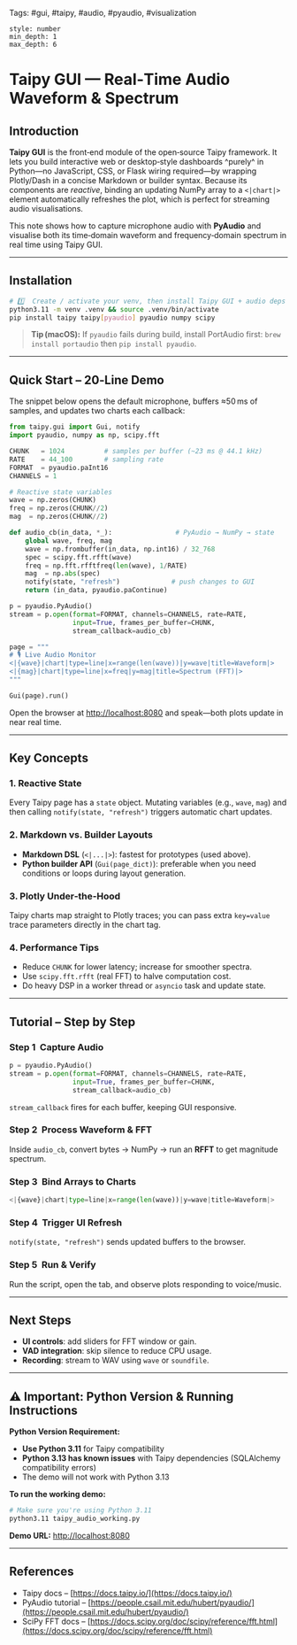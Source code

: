 Tags: #gui, #taipy, #audio, #pyaudio, #visualization

```toc
style: number
min_depth: 1
max_depth: 6
```

# Taipy GUI — Real‑Time Audio Waveform & Spectrum

## Introduction

**Taipy GUI** is the front‑end module of the open‑source Taipy framework. It lets you build interactive web or desktop‑style dashboards ^purely^ in Python—no JavaScript, CSS, or Flask wiring required—by wrapping Plotly/Dash in a concise Markdown or builder syntax. Because its components are *reactive*, binding an updating NumPy array to a `<|chart|>` element automatically refreshes the plot, which is perfect for streaming audio visualisations.

This note shows how to capture microphone audio with **PyAudio** and visualise both its time‑domain waveform and frequency‑domain spectrum in real time using Taipy GUI.

---

## Installation

```sh
# 1️⃣  Create / activate your venv, then install Taipy GUI + audio deps
python3.11 -m venv .venv && source .venv/bin/activate
pip install taipy taipy[pyaudio] pyaudio numpy scipy
```

> **Tip (macOS):** If `pyaudio` fails during build, install PortAudio first: `brew install portaudio` then `pip install pyaudio`.

---

## Quick Start – 20‑Line Demo

The snippet below opens the default microphone, buffers ≈50 ms of samples, and updates two charts each callback:

```python
from taipy.gui import Gui, notify
import pyaudio, numpy as np, scipy.fft

CHUNK   = 1024          # samples per buffer (~23 ms @ 44.1 kHz)
RATE    = 44_100        # sampling rate
FORMAT  = pyaudio.paInt16
CHANNELS = 1

# Reactive state variables
wave = np.zeros(CHUNK)
freq = np.zeros(CHUNK//2)
mag  = np.zeros(CHUNK//2)

def audio_cb(in_data, *_):                # PyAudio → NumPy → state
    global wave, freq, mag
    wave = np.frombuffer(in_data, np.int16) / 32_768
    spec = scipy.fft.rfft(wave)
    freq = np.fft.rfftfreq(len(wave), 1/RATE)
    mag  = np.abs(spec)
    notify(state, "refresh")             # push changes to GUI
    return (in_data, pyaudio.paContinue)

p = pyaudio.PyAudio()
stream = p.open(format=FORMAT, channels=CHANNELS, rate=RATE,
                input=True, frames_per_buffer=CHUNK,
                stream_callback=audio_cb)

page = """
# 🎙️ Live Audio Monitor
<|{wave}|chart|type=line|x=range(len(wave))|y=wave|title=Waveform|>
<|{mag}|chart|type=line|x=freq|y=mag|title=Spectrum (FFT)|>
"""

Gui(page).run()
```

Open the browser at [http://localhost:8080](http://localhost:8080) and speak—both plots update in near real time.

---

## Key Concepts

### 1. Reactive State

Every Taipy page has a `state` object. Mutating variables (e.g., `wave`, `mag`) and then calling `notify(state, "refresh")` triggers automatic chart updates.

### 2. Markdown vs. Builder Layouts

- **Markdown DSL** (`<|...|>`): fastest for prototypes (used above).
- **Python builder API** (`Gui(page_dict)`): preferable when you need conditions or loops during layout generation.

### 3. Plotly Under‑the‑Hood

Taipy charts map straight to Plotly traces; you can pass extra `key=value` trace parameters directly in the chart tag.

### 4. Performance Tips

- Reduce `CHUNK` for lower latency; increase for smoother spectra.
- Use `scipy.fft.rfft` (real FFT) to halve computation cost.
- Do heavy DSP in a worker thread or `asyncio` task and update state.

---

## Tutorial – Step by Step

### Step 1  Capture Audio

```python
p = pyaudio.PyAudio()
stream = p.open(format=FORMAT, channels=CHANNELS, rate=RATE,
                input=True, frames_per_buffer=CHUNK,
                stream_callback=audio_cb)
```

`stream_callback` fires for each buffer, keeping GUI responsive.

### Step 2  Process Waveform & FFT

Inside `audio_cb`, convert bytes → NumPy → run an **RFFT** to get magnitude spectrum.

### Step 3  Bind Arrays to Charts

```python
<|{wave}|chart|type=line|x=range(len(wave))|y=wave|title=Waveform|>
```

### Step 4  Trigger UI Refresh

`notify(state, "refresh")` sends updated buffers to the browser.

### Step 5  Run & Verify

Run the script, open the tab, and observe plots responding to voice/music.

---

## Next Steps

- **UI controls**: add sliders for FFT window or gain.
- **VAD integration**: skip silence to reduce CPU usage.
- **Recording**: stream to WAV using `wave` or `soundfile`.

---

## ⚠️  Important: Python Version & Running Instructions

**Python Version Requirement:**
- **Use Python 3.11** for Taipy compatibility
- **Python 3.13 has known issues** with Taipy dependencies (SQLAlchemy compatibility errors)
- The demo will not work with Python 3.13

**To run the working demo:**
```bash
# Make sure you're using Python 3.11
python3.11 taipy_audio_working.py
```

**Demo URL:** [http://localhost:8080](http://localhost:8080)

---

## References

- Taipy docs – [https://docs.taipy.io/](https://docs.taipy.io/)
- PyAudio tutorial – [https://people.csail.mit.edu/hubert/pyaudio/](https://people.csail.mit.edu/hubert/pyaudio/)
- SciPy FFT docs – [https://docs.scipy.org/doc/scipy/reference/fft.html](https://docs.scipy.org/doc/scipy/reference/fft.html)

